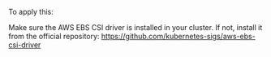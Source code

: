 To apply this:

Make sure the AWS EBS CSI driver is installed in your cluster. If not, install it from the official repository:
https://github.com/kubernetes-sigs/aws-ebs-csi-driver

